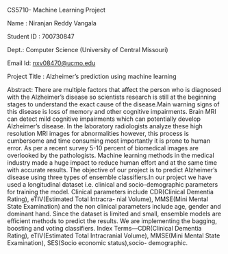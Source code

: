 CS5710- Machine Learning Project

Name : Niranjan Reddy Vangala

Student ID : 700730847

Dept.: Computer Science (University of Central Missouri)

Email Id: nxv08470@ucmo.edu

Project Title : Alzheimer’s prediction using machine learning

Abstract: There are multiple factors that affect the person who is diagnosed with the Alzheimer’s disease so scientists research is still at the beginning stages to understand the exact cause of the disease.Main warning signs of this disease is loss of memory and other cognitive impairments. Brain MRI can detect mild cognitive impairments which can potentially develop Alzheimer’s disease. In the laboratory radiologists analyze these high resolution MRI images for abnormalities however, this process is cumbersome and time consuming most importantly it is prone to human error. As per a recent survey 5-10 percent of biomedical images are overlooked by the pathologists. Machine learning methods in the medical industry made a huge impact to reduce human effort and at the same time with accurate results. The objective of our project is to predict Alzheimer’s disease using three types of ensemble classifiers.In our project we have used a longitudinal dataset i.e. clinical and socio-demographic parameters for training the model. Clinical parameters include CDR(Clinical Dementia Rating), eTIV(Estimated Total Intracra- nial Volume), MMSE(Mini Mental State Examination) and the non clinical parameters include age, gender and dominant hand. Since the dataset is limited and small, ensemble models are efficient methods to predict the results. We are implementing the bagging, boosting and voting classifiers.
Index Terms—CDR(Clinical Dementia Rating), eTIV(Estimated Total Intracranial Volume), MMSE(Mini Mental State Examination), SES(Socio economic status),socio- demographic.
